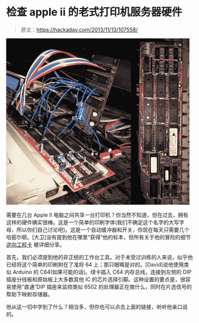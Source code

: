 # 检查 apple ii 的老式打印机服务器硬件

> 原文：<https://hackaday.com/2013/11/13/107558/>

![II-easy-print-reverse-engineering](img/30dcfca58f90f243f649f4bc9145649d.png)

需要在几台 Apple II 电脑之间共享一台打印机？你当然不知道，但在过去，拥有这样的硬件确实很棒。这是一个简单的印刷字体(我们不确定这个名字的大写字母，所以你们自己讨论吧)。这是一个自动缓冲器和开关，你现在每天只需要几个哈密尔顿。[大卫]没有提到他在哪里“获得”他的标本，但所有关于他的冒险的细节 [逆向工程卡](http://jbevren.wordpress.com/2013/11/12/iieasy-print-recycling/) 被详细分享。

首先，我们必须提到他的非正统的工作台工具。对于未受过训练的人来说，似乎他已经将这个简单的印刷附在了准将 64 上；那只眼睛是对的。[David]说他使用类似 Arduino 的 C64(如果可能的话)。绿卡插入 C64 内存总线，连接到左侧的 DIP 插座分线板和原始板上大多数其他 IC 的芯片选择引脚。这种设置的要点是，很容易使用“直通”DIP 插座来监控类似 6502 的处理器正在做什么，同时在片选信号的帮助下映射存储器。

他从这一切中学到了什么？相当多，但你也可以点击上面的链接，听听他亲口说的。
